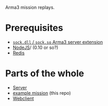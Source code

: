 Arma3 mission replays.

# Prerequisites

* [`sock.dll` / `sock.so` Arma3 server extension](http://forums.bistudio.com/showthread.php?178327-Node-js-Extension-for-Arma-3-%28sock-sqf-sock-dll-sock-rpc%29)
* [NodeJS](https://nodejs.org)/ (0.10 or so?)
* [Redis](http://redis.io/)

# Parts of the whole

* [Server](https://github.com/gruppe-adler/ar3play-server) 
* [example mission](https://github.com/gruppe-adler/ar3play-examplemission) (this repo)
* [Webclient](https://github.com/gruppe-adler/ar3play-web)
